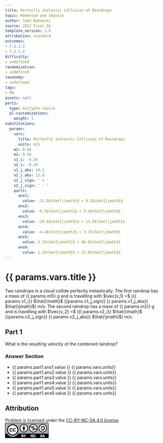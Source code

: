 ```yaml
---
title: Perfectly Inelastic Collision of Raindrops
topic: Momentum and Impulse
author: Jake Bobowski
source: 2012 Final Q2
template_version: 1.0
attribution: standard
outcomes:
- 7.5.1.3
- 7.5.1.4
difficulty:
- undefined
randomization:
- undefined
taxonomy:
- undefined
tags:
- PW
assets: null
part1:
  type: multiple-choice
  pl-customizations:
    weight: 1
substitutions:
  params:
    vars:
      title: Perfectly Inelastic Collision of Raindrops
      units: m/s
    m1: 0.68
    m2: 0.49
    v1_i: -4.56
    v2_i: -9.19
    v1_j_abs: 19.2
    v2_j_abs: 13.8
    v1_j_sign: ' + '
    v2_j_sign: ' - '
    part1:
      ans1:
        value: -11.0$\hat{\imath}$ + 9.3$\hat{\jmath}$
      ans2:
        value: -6.5$\hat{\imath}$ + 5.4$\hat{\jmath}$
      ans3:
        value: -16.0$\hat{\imath}$ + 13.0$\hat{\jmath}$
      ans4:
        value: -4.4$\hat{\imath}$ + 3.7$\hat{\jmath}$
      ans5:
        value: 3.3$\hat{\imath}$ + 46.0$\hat{\jmath}$
      ans6:
        value: 1.2$\hat{\imath}$ + 17.0$\hat{\jmath}$
---
```

# {{ params.vars.title }}
Two raindrops in a cloud collide perfectly inelastically. The first raindrop has a mass of {{ params.m1}} g and is travelling with $\vec{v_1} =$ ({{ params.v1_i}} $\hat{\imath}$ {{params.v1_j_sign}} {{ params.v1_j_abs}} $\hat{\jmath}$) m/s.
The second raindrop has a mass of {{ params.m2}} g and is travelling with $\vec{v_2} =$ ({{ params.v2_i}} $\hat{\imath}$ {{params.v2_j_sign}} {{ params.v2_j_abs}} $\hat{\jmath}$) m/s.

## Part 1

What is the resulting velocity of the combined raindrop?

### Answer Section

- {{ params.part1.ans1.value }} {{ params.vars.units}}
- {{ params.part1.ans2.value }} {{ params.vars.units}}
- {{ params.part1.ans3.value }} {{ params.vars.units}}
- {{ params.part1.ans4.value }} {{ params.vars.units}}
- {{ params.part1.ans5.value }} {{ params.vars.units}}
- {{ params.part1.ans6.value }} {{ params.vars.units}}

## Attribution

Problem is licensed under the [CC-BY-NC-SA 4.0 license](https://creativecommons.org/licenses/by-nc-sa/4.0/).<br> ![The Creative Commons 4.0 license requiring attribution-BY, non-commercial-NC, and share-alike-SA license.](https://raw.githubusercontent.com/firasm/bits/master/by-nc-sa.png)